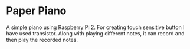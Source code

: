 # Paper Piano
A simple piano using Raspberry Pi 2. For creating touch sensitive button I have used transistor. Along with playing different notes, it can record and then play the recorded notes.
